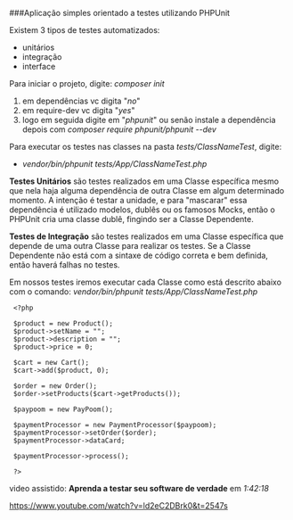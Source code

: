 ###Aplicação simples orientado a testes utilizando PHPUnit

Existem 3 tipos de testes automatizados:
 - unitários
 - integração
 - interface

 Para iniciar o projeto, digite: _composer init_
  1. em dependências vc digita "_no_"
  2. em require-dev vc digita "_yes_"
  3. logo em seguida digite em "*_phpunit_*"
 ou senão instale a dependência depois com _composer require phpunit/phpunit --dev_
 
 Para executar os testes nas classes na pasta _tests/ClassNameTest_, digite:

 - _vendor/bin/phpunit tests/App/ClassNameTest.php_
 
 **Testes Unitários** são testes realizados em uma Classe específica mesmo que nela haja alguma dependência 
 de outra Classe em algum determinado momento. A intenção é testar a unidade, e para "mascarar" essa 
 dependência é utilizado modelos, dublês ou os famosos Mocks, então o PHPUnit cria uma classe dublê, fingindo
 ser a Classe Dependente.
 
 **Testes de Integração** são testes realizados em uma Classe específica que depende de uma outra Classe para 
 realizar os testes. Se a Classe Dependente não está com a sintaxe de código correta e bem definida, então haverá falhas no testes.
 
 Em nossos testes iremos executar cada Classe como está descrito abaixo com o comando: _vendor/bin/phpunit tests/App/ClassNameTest.php_

 
```
 <?php 
 
 $product = new Product();
 $product->setName = "";
 $product->description = "";
 $product->price = 0;
 
 $cart = new Cart();
 $cart->add($product, 0);
 
 $order = new Order();
 $order->setProducts($cart->getProducts());
 
 $paypoom = new PayPoom();
 
 $paymentProcessor = new PaymentProcessor($paypoom);
 $paymentProcessor->setOrder($order);
 $paymentProcessor->dataCard;
 
 $paymentProcessor->process();
 
 ?>
 ```
 video assistido: **Aprenda a testar seu software de verdade** em _1:42:18_
  
  https://www.youtube.com/watch?v=ld2eC2DBrk0&t=2547s